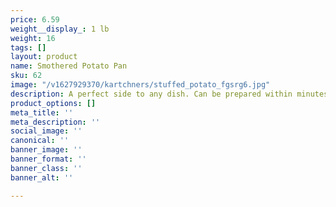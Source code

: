 ```yaml
---
price: 6.59
weight__display_: 1 lb
weight: 16
tags: []
layout: product
name: Smothered Potato Pan
sku: 62
image: "/v1627929370/kartchners/stuffed_potato_fgsrg6.jpg"
description: A perfect side to any dish. Can be prepared within minutes once defrosted.
product_options: []
meta_title: ''
meta_description: ''
social_image: ''
canonical: ''
banner_image: ''
banner_format: ''
banner_class: ''
banner_alt: ''

---
```

